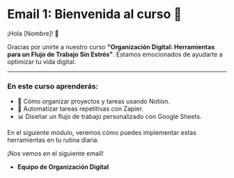 # Email 1: Bienvenida al curso 🎉

¡Hola [Nombre]! 👋

Gracias por unirte a nuestro curso **"Organización Digital: Herramientas para un Flujo de Trabajo Sin Estrés"**. Estamos emocionados de ayudarte a optimizar tu vida digital.

---

### En este curso aprenderás:
- 📝 Cómo organizar proyectos y tareas usando Notion.
- 🔄 Automatizar tareas repetitivas con Zapier.
- 📊 Diseñar un flujo de trabajo personalizado con Google Sheets.

En el siguiente módulo, veremos cómo puedes implementar estas herramientas en tu rutina diaria.

¡Nos vemos en el siguiente email!  

- **Equipo de Organización Digital**
